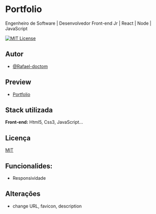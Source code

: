 
# Portfolio

Engenheiro de Software | Desenvolvedor Front-end Jr | React | Node | JavaScript


[![MIT License](https://img.shields.io/badge/License-MIT-green.svg)](https://choosealicense.com/licenses/mit/)


## Autor

- [@Rafael-doctom](https://github.com/Rafael-doctom)

## Preview

- [Portfolio](https://rafaelpds.netlify.app/)


## Stack utilizada

**Front-end:** Html5, Css3, JavaScript...


## Licença

[MIT](https://choosealicense.com/licenses/mit/)

## Funcionalides:
- Responsividade

## Alterações
- change URL, favicon, description
